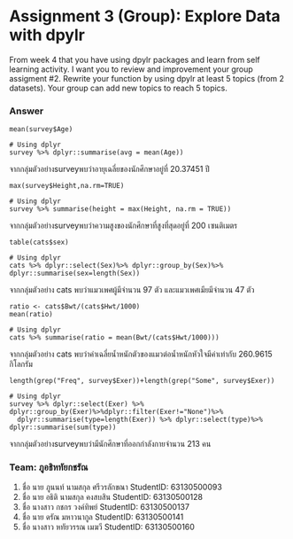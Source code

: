 # Assignment 3 (Group): Explore Data with dpylr
From week 4 that you have using dpylr packages and learn from self learning activity. I want you to review and improvement your group assigment #2. Rewrite your function by using dpylr at least 5 topics (from 2 datasets). Your group can add new topics to reach 5 topics.

### Answer

 
```{R} 
mean(survey$Age)

# Using dplyr
survey %>% dplyr::summarise(avg = mean(Age))
```
 จากกลุ่มตัวอย่างsurveyพบว่าอายุเฉลี่ยของนักศึกษาอยู่ที่ 20.37451 ปี

```{R}
max(survey$Height,na.rm=TRUE)

# Using dplyr
survey %>% summarise(height = max(Height, na.rm = TRUE))
```
จากกลุ่มตัวอย่างsurveyพบว่าความสูงของนักศึกษาที่สูงที่สุดอยู่ที่ 200 เซนติเมตร
```{R}
table(cats$sex)

# Using dplyr
cats %>% dplyr::select(Sex)%>% dplyr::group_by(Sex)%>% dplyr::summarise(sex=length(Sex))
```
 จากกลุ่มตัวอย่าง cats พบว่าแมวเพศผู้มีจำนวน 97 ตัว และแมวเพศเมียมีจำนวน 47 ตัว
```{R}
ratio <- cats$Bwt/(cats$Hwt/1000)
mean(ratio)

# Using dplyr
cats %>% summarise(ratio = mean(Bwt/(cats$Hwt/1000)))
```
จากกลุ่มตัวอย่าง cats พบว่าค่าเฉลี่ยน้ำหนักตัวของแมวต่อน้ำหนักหัวใจมีค่าเท่ากับ 260.9615 กิโลกรัม
```{R} 
length(grep("Freq", survey$Exer))+length(grep("Some", survey$Exer))

# Using dplyr
survey %>% dplyr::select(Exer) %>% dplyr::group_by(Exer)%>%dplyr::filter(Exer!="None")%>% 
  dplyr::summarise(type=length(Exer)) %>% dplyr::select(type)%>% dplyr::summarise(sum(type))
```
จากกลุ่มตัวอย่างsurveyพบว่ามีนักศึกษาที่ออกกำลังกายจำนวน 213 คน

### Team: ภูอธิหทัยกชรัณ

1. ชื่อ นาย ภูนนท์ นามสกุล ศรีวรลักขณา    StudentID: 63130500093
2. ชื่อ นาย อธิติ  นามสกุล คงสบสิน    StudentID: 63130500128
3. ชื่อ นางสาว กชกร วงค์ทิพย์     StudentID: 63130500137
4. ชื่อ นาย ดรัณ มหาวนากูล     StudentID: 63130500141
5. ชื่อ นางสาว หทัยวรรณ เมฆวี     StudentID: 63130500160

